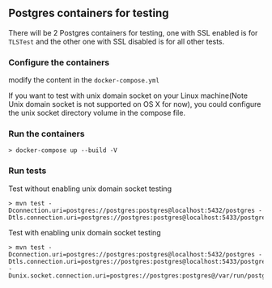 ## Postgres containers for testing

There will be 2 Postgres containers for testing, one with SSL enabled is for `TLSTest` and the other one with SSL disabled is for all other tests.

### Configure the containers

modify the content in the `docker-compose.yml`

If you want to test with unix domain socket on your Linux machine(Note Unix domain socket is not supported on OS X for now), you could configure the unix socket directory volume in the compose file.

### Run the containers

```
> docker-compose up --build -V
```

### Run tests

Test without enabling unix domain socket testing

```
> mvn test -Dconnection.uri=postgres://postgres:postgres@localhost:5432/postgres -Dtls.connection.uri=postgres://postgres:postgres@localhost:5433/postgres
```

Test with enabling unix domain socket testing

```
> mvn test -Dconnection.uri=postgres://postgres:postgres@localhost:5432/postgres -Dtls.connection.uri=postgres://postgres:postgres@localhost:5433/postgres -Dunix.socket.connection.uri=postgres://postgres:postgres@/var/run/postgresql:5432/postgres
```
